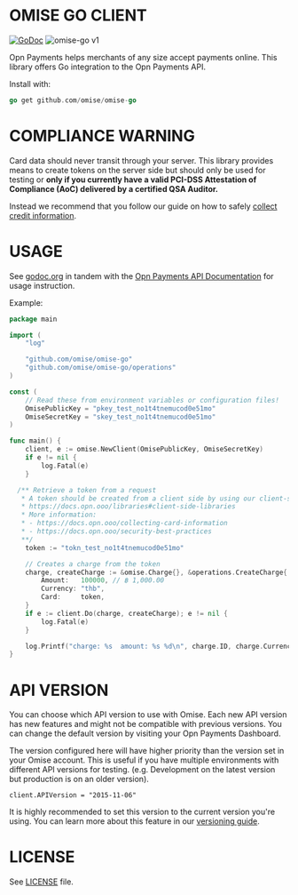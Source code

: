 # OMISE GO CLIENT

[![GoDoc](https://godoc.org/github.com/omise/omise-go?status.svg)][0]
![omise-go v1](https://github.com/omise/omise-go/workflows/omise-go%20v1/badge.svg)

Opn Payments helps merchants of any size accept payments online.
This library offers Go integration to the Opn Payments API.

Install with:

```go
go get github.com/omise/omise-go
```

# COMPLIANCE WARNING

Card data should never transit through your server. This library provides means to create
tokens on the server side but should only be used for testing or **only if you currently
have a valid PCI-DSS Attestation of Compliance (AoC) delivered by a certified QSA
Auditor.**

Instead we recommend that you follow our guide on how to safely
[collect credit information](https://docs.opn.ooo/collecting-card-information).

# USAGE

See [godoc.org][0] in tandem with the [Opn Payments API Documentation][1] for usage instruction.

Example:

```go
package main

import (
	"log"

	"github.com/omise/omise-go"
	"github.com/omise/omise-go/operations"
)

const (
	// Read these from environment variables or configuration files!
	OmisePublicKey = "pkey_test_no1t4tnemucod0e51mo"
	OmiseSecretKey = "skey_test_no1t4tnemucod0e51mo"
)

func main() {
	client, e := omise.NewClient(OmisePublicKey, OmiseSecretKey)
	if e != nil {
		log.Fatal(e)
	}

  /** Retrieve a token from a request
   * A token should be created from a client side by using our client-side libraries
   * https://docs.opn.ooo/libraries#client-side-libraries
   * More information:
   * - https://docs.opn.ooo/collecting-card-information
   * - https://docs.opn.ooo/security-best-practices
   **/
	token := "tokn_test_no1t4tnemucod0e51mo"

	// Creates a charge from the token
	charge, createCharge := &omise.Charge{}, &operations.CreateCharge{
		Amount:   100000, // ฿ 1,000.00
		Currency: "thb",
		Card:     token,
	}
	if e := client.Do(charge, createCharge); e != nil {
		log.Fatal(e)
	}

	log.Printf("charge: %s  amount: %s %d\n", charge.ID, charge.Currency, charge.Amount)
}
```

# API VERSION

You can choose which API version to use with Omise. Each new API version has new features
and might not be compatible with previous versions. You can change the default version by
visiting your Opn Payments Dashboard.

The version configured here will have higher priority than the version set in your Omise
account. This is useful if you have multiple environments with different API versions for
testing. (e.g. Development on the latest version but production is on an older version).

```
client.APIVersion = "2015-11-06"
```

It is highly recommended to set this version to the current version you're using. You can
learn more about this feature in our [versioning guide](https://docs.opn.ooo/api-versioning).

# LICENSE

See [LICENSE][2] file.

[0]: https://godoc.org/github.com/omise/omise-go
[1]: https://docs.opn.ooo
[2]: https://raw.githubusercontent.com/omise/omise-go/master/LICENSE
